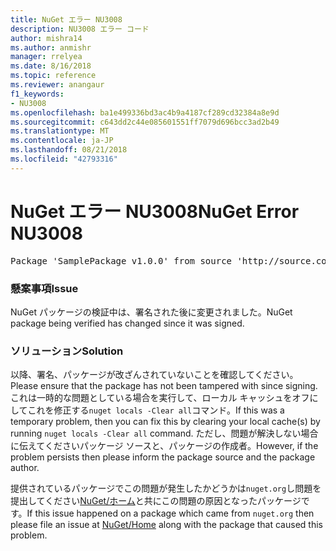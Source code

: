 ```yaml
---
title: NuGet エラー NU3008
description: NU3008 エラー コード
author: mishra14
ms.author: anmishr
manager: rrelyea
ms.date: 8/16/2018
ms.topic: reference
ms.reviewer: anangaur
f1_keywords:
- NU3008
ms.openlocfilehash: ba1e499336bd3ac4b9a4187cf289cd32384a8e9d
ms.sourcegitcommit: c643dd2c44e085601551ff7079d696bcc3ad2b49
ms.translationtype: MT
ms.contentlocale: ja-JP
ms.lasthandoff: 08/21/2018
ms.locfileid: "42793316"
---
```

# <a name="nuget-error-nu3008"></a><span data-ttu-id="9a88a-103">NuGet エラー NU3008</span><span class="sxs-lookup"><span data-stu-id="9a88a-103">NuGet Error NU3008</span></span>

<pre>Package 'SamplePackage v1.0.0' from source 'http://source.com/index.json': The package integrity check failed.</pre>

### <a name="issue"></a><span data-ttu-id="9a88a-104">懸案事項</span><span class="sxs-lookup"><span data-stu-id="9a88a-104">Issue</span></span>

<span data-ttu-id="9a88a-105">NuGet パッケージの検証中は、署名された後に変更されました。</span><span class="sxs-lookup"><span data-stu-id="9a88a-105">NuGet package being verified has changed since it was signed.</span></span>


### <a name="solution"></a><span data-ttu-id="9a88a-106">ソリューション</span><span class="sxs-lookup"><span data-stu-id="9a88a-106">Solution</span></span>

<span data-ttu-id="9a88a-107">以降、署名、パッケージが改ざんされていないことを確認してください。</span><span class="sxs-lookup"><span data-stu-id="9a88a-107">Please ensure that the package has not been tampered with since signing.</span></span> <span data-ttu-id="9a88a-108">これは一時的な問題としている場合を実行して、ローカル キャッシュをオフにしてこれを修正する`nuget locals -Clear all`コマンド。</span><span class="sxs-lookup"><span data-stu-id="9a88a-108">If this was a temporary problem, then you can fix this by clearing your local cache(s) by running `nuget locals -Clear all` command.</span></span> <span data-ttu-id="9a88a-109">ただし、問題が解決しない場合に伝えてくださいパッケージ ソースと、パッケージの作成者。</span><span class="sxs-lookup"><span data-stu-id="9a88a-109">However, if the problem persists then please inform the package source and the package author.</span></span>

<span data-ttu-id="9a88a-110">提供されているパッケージでこの問題が発生したかどうかは`nuget.org`し問題を提出してください[NuGet/ホーム](https://github.com/NuGet/Home/issues)と共にこの問題の原因となったパッケージです。</span><span class="sxs-lookup"><span data-stu-id="9a88a-110">If this issue happened on a package which came from `nuget.org` then please file an issue at [NuGet/Home](https://github.com/NuGet/Home/issues) along with the package that caused this problem.</span></span>


